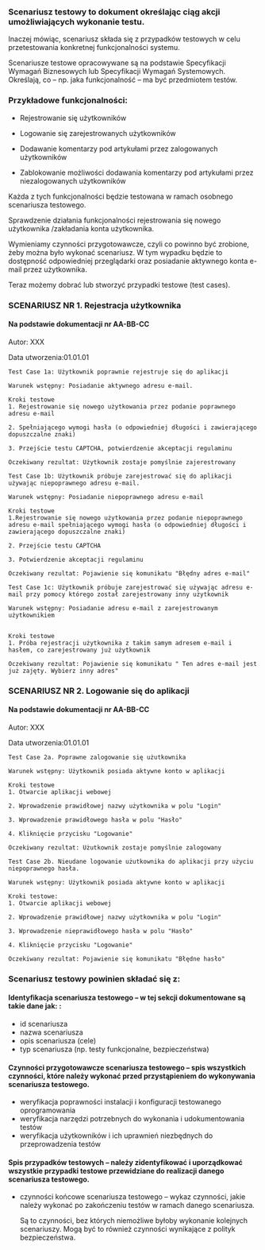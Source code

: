 ### Scenariusz testowy to dokument określając ciąg akcji umożliwiających wykonanie testu. 

Inaczej mówiąc, scenariusz składa się z przypadków testowych w celu przetestowania konkretnej funkcjonalności systemu.

Scenariusze testowe opracowywane są na podstawie Specyfikacji Wymagań Biznesowych lub Specyfikacji Wymagań Systemowych. Określają, co – np. jaka funkcjonalność – ma być przedmiotem testów.

### Przykładowe funkcjonalności: 

- Rejestrowanie się użytkowników

- Logowanie się zarejestrowanych użytkowników

- Dodawanie komentarzy pod artykułami przez zalogowanych użytkowników

- Zablokowanie możliwości dodawania komentarzy pod artykułami przez niezalogowanych użytkowników

Każda z tych funkcjonalności będzie testowana w ramach osobnego scenariusza testowego. 

Sprawdzenie działania funkcjonalności rejestrowania się nowego użytkownika /zakładania konta użytkownika.

Wymieniamy czynności przygotowawcze, czyli co powinno być zrobione, żeby można było wykonać scenariusz. W tym wypadku będzie to dostępność odpowiedniej przeglądarki oraz posiadanie aktywnego konta e-mail przez użytkownika.

Teraz możemy dobrać lub stworzyć przypadki testowe (test cases).

### SCENARIUSZ NR 1. Rejestracja użytkownika 


#### Na podstawie dokumentacji nr AA-BB-CC

Autor: XXX

Data utworzenia:01.01.01


```
Test Case 1a: Użytkownik poprawnie rejestruje się do aplikacji

Warunek wstępny: Posiadanie aktywnego adresu e-mail.

Kroki testowe
1. Rejestrowanie się nowego użytkowania przez podanie poprawnego adresu e-mail

2. Spełniającego wymogi hasła (o odpowiedniej długości i zawierającego dopuszczalne znaki)

3. Przejście testu CAPTCHA, potwierdzenie akceptacji regulaminu

Oczekiwany rezultat: Użytkownik zostaje pomyślnie zajerestrowany
```
```
Test Case 1b: Użytkownik próbuje zarejestrować się do aplikacji używając niepoprawnego adresu e-mail.

Warunek wstępny: Posiadanie niepoprawnego adresu e-mail

Kroki testowe
1.Rejestrowanie się nowego użytkowania przez podanie niepoprawnego adresu e-mail spełniającego wymogi hasła (o odpowiedniej długości i zawierającego dopuszczalne znaki)

2. Przejście testu CAPTCHA 

3. Potwierdzenie akceptacji regulaminu

Oczekiwany rezultat: Pojawienie się komunikatu "Błędny adres e-mail"
```
```
Test Case 1c: Użytkownik próbuje zarejestrować się używając adresu e-mail przy pomocy którego został zarejestrowany inny użytkownik

Warunek wstępny: Posiadanie adresu e-mail z zarejestrowanym użytkownikiem  


Kroki testowe
1. Próba rejestracji użytkownika z takim samym adresem e-mail i hasłem, co zarejestrowany już użytkownik 

Oczekiwany rezultat: Pojawienie się komunikatu " Ten adres e-mail jest już zajęty. Wybierz inny adres"
```

### SCENARIUSZ NR 2. Logowanie się do aplikacji 

#### Na podstawie dokumentacji nr AA-BB-CC

Autor: XXX

Data utworzenia:01.01.01
```
Test Case 2a. Poprawne zalogowanie się użutkownika

Warunek wstępny: Użytkownik posiada aktywne konto w aplikacji

Kroki testowe
1. Otwarcie aplikacji webowej

2. Wprowadzenie prawidłowej nazwy użytkownika w polu "Login"

3. Wprowadzenie prawidłowego hasła w polu "Hasło"

4. Kliknięcie przycisku "Logowanie"

Oczekiwany rezultat: Użutkownik zostaje pomyślnie zalogowany
```
```
Test Case 2b. Nieudane logowanie użutkownika do aplikacji przy użyciu niepoprawnego hasła.

Warunek wstępny: Użytkownik posiada aktywne konto w aplikacji

Kroki testowe: 
1. Otwarcie aplikacji webowej

2. Wprowadzenie prawidłowej nazwy użytkownika w polu "Login"

3. Wprowadzenie nieprawidłowego hasła w polu "Hasło"

4. Kliknięcie przycisku "Logowanie"

Oczekiwany rezultat: Pojawienie się komunikatu "Błędne hasło"
```
### Scenariusz testowy powinien składać się z:

#### Identyfikacja scenariusza testowego – w tej sekcji dokumentowane są takie dane jak: :
- id scenariusza
- nazwa scenariusza
- opis scenariusza (cele)
- typ scenariusza (np. testy funkcjonalne, bezpieczeństwa)


#### Czynności przygotowawcze scenariusza testowego – spis wszystkich czynności, które należy wykonać przed przystąpieniem do wykonywania scenariusza testowego. 

- weryfikacja poprawności instalacji i konfiguracji testowanego oprogramowania
- weryfikacja narzędzi potrzebnych do wykonania i udokumentowania testów
- weryfikacja użytkowników i ich uprawnień niezbędnych do przeprowadzenia testów
  
#### Spis przypadków testowych – należy zidentyfikować i uporządkować wszystkie przypadki testowe przewidziane do realizacji danego scenariusza testowego.

- czynności końcowe scenariusza testowego – wykaz czynności, jakie należy wykonać po zakończeniu testów w ramach danego scenariusza. 
  
  Są to czynności, bez których niemożliwe byłoby wykonanie kolejnych scenariuszy. Mogą być to również czynności wynikające z polityk bezpieczeństwa.








